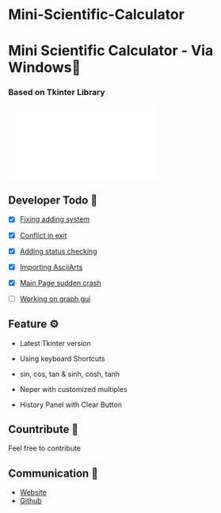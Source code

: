 # Mini-Scientific-Calculator

# Mini Scientific Calculator - Via Windows📑
### Based on Tkinter Library

![main.py](img/rmimg/index.py)

## Developer Todo 📝
- [x] [Fixing adding system]()
- [x] [Conflict in exit]()
- [x] [Adding status checking]()
- [x] [Importing AsciiArts]()
- [x] [Main Page sudden crash]()
- [ ] [Working on graph gui]()


## Feature ⚙

* Latest Tkinter version
* Using keyboard Shortcuts

* sin, cos, tan & sinh, cosh, tanh
* Neper with customized multiples
* History Panel with Clear Button


## Countribute 🤝
Feel free to contribute

## Communication 💌
* [Website](https://www.pariya-tavangar.ir)
* [Github](https://github.com/Ptavangar)
